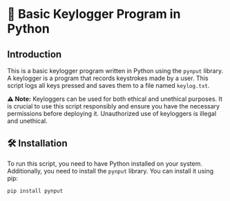 # 📝 Basic Keylogger Program in Python

## Introduction

This is a basic keylogger program written in Python using the `pynput` library. A keylogger is a program that records keystrokes made by a user. This script logs all keys pressed and saves them to a file named `keylog.txt`.

**⚠️ Note:** Keyloggers can be used for both ethical and unethical purposes. It is crucial to use this script responsibly and ensure you have the necessary permissions before deploying it. Unauthorized use of keyloggers is illegal and unethical.

## 🛠️ Installation

To run this script, you need to have Python installed on your system. Additionally, you need to install the `pynput` library. You can install it using pip:

```sh
pip install pynput
